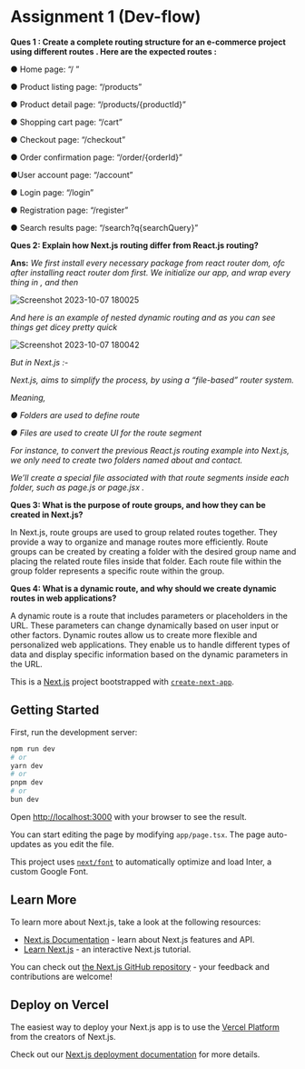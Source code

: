 # Assignment 1 (Dev-flow)

**Ques 1 : Create a complete routing structure for an e-commerce project using different routes . Here are the expected routes :**

● Home page: “/ ”

● Product listing page: “/products”

● Product detail page: “/products/{productId}”

● Shopping cart page: “/cart”

● Checkout page: “/checkout”

● Order confirmation page: “/order/{orderId}”

●User account page: “/account”

● Login page: “/login”

● Registration page: “/register”

● Search results page: “/search?q{searchQuery}”

**Ques 2: Explain how Next.js routing differ from React.js routing?**

**Ans:** *We first install every necessary package from react router dom, ofc after installing react router dom first. We initialize our app, and wrap every thing in <Router>,  <Routes> and then <Route>*

![Screenshot 2023-10-07 180025](https://github.com/Sahil-Shadwal/assignment1_routing_using_nextjs13/assets/119167601/08201f41-ce9e-4e08-8110-a2331415bbee)


*And here is an example of nested dynamic routing and as you can see things get dicey pretty quick*

![Screenshot 2023-10-07 180042](https://github.com/Sahil-Shadwal/assignment1_routing_using_nextjs13/assets/119167601/222a6ac9-e5e3-4e62-b70a-56752694482e)


*But in Next.js :-*

*Next.js, aims to simplify the process, by using a “file-based” router system.*

*Meaning,*

*● Folders are used to define route*

*● Files are used to create UI for the route segment*

*For instance, to convert the previous React.js routing example into Next.js, we only need to create two folders named about and contact.*

*We’ll create a special file associated with that route segments inside each folder, such as page.js or page.jsx .*

**Ques 3: What is the purpose of route groups, and how they can be created in Next.js?**

In Next.js, route groups are used to group related routes together. They provide a way to organize and manage routes more efficiently. Route groups can be created by creating a folder with the desired group name and placing the related route files inside that folder. Each route file within the group folder represents a specific route within the group.

**Ques 4: What is a dynamic route, and why should we create dynamic routes in web applications?**

A dynamic route is a route that includes parameters or placeholders in the URL. These parameters can change dynamically based on user input or other factors. Dynamic routes allow us to create more flexible and personalized web applications. They enable us to handle different types of data and display specific information based on the dynamic parameters in the URL.

This is a [Next.js](https://nextjs.org/) project bootstrapped with [`create-next-app`](https://github.com/vercel/next.js/tree/canary/packages/create-next-app).

## Getting Started

First, run the development server:

```bash
npm run dev
# or
yarn dev
# or
pnpm dev
# or
bun dev
```

Open [http://localhost:3000](http://localhost:3000) with your browser to see the result.

You can start editing the page by modifying `app/page.tsx`. The page auto-updates as you edit the file.

This project uses [`next/font`](https://nextjs.org/docs/basic-features/font-optimization) to automatically optimize and load Inter, a custom Google Font.

## Learn More

To learn more about Next.js, take a look at the following resources:

- [Next.js Documentation](https://nextjs.org/docs) - learn about Next.js features and API.
- [Learn Next.js](https://nextjs.org/learn) - an interactive Next.js tutorial.

You can check out [the Next.js GitHub repository](https://github.com/vercel/next.js/) - your feedback and contributions are welcome!

## Deploy on Vercel

The easiest way to deploy your Next.js app is to use the [Vercel Platform](https://vercel.com/new?utm_medium=default-template&filter=next.js&utm_source=create-next-app&utm_campaign=create-next-app-readme) from the creators of Next.js.

Check out our [Next.js deployment documentation](https://nextjs.org/docs/deployment) for more details.
